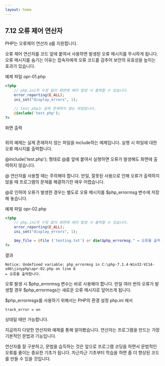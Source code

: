 ```yaml
---
layout: home
---
```

## 7.12 오류 제어 연산자
PHP는 오류제어 연산자 `@`를 지원합니다.  

오류 제어 연산자를 코드 앞에 붙여서 사용하면 발생된 오류 메시지를 무시하게 됩니다. 오류 메시지를 숨기는 이유는 접속자에게 오류 코드를 감추어 보안의 유효성을 높이는 효과가 있습니다.  

예제 파일 opr-01.php
```php
<?php
	// php.ini의 수정 없이 화면에 에러 발생 시 출력할 수 있습니다.
	error_reporting(E_ALL);
	ini_set("display_errors", 1);

	// test.php는 실제 존재하지 않는 파일입니다.  
	@include('test.php'); 
?>
```

화면 출력  
```
```

위의 예제는 실제 존재하지 않는 파일을 include하는 예제입니다. 실행 시 파일에 대한 오류 메시지를 출력합니다.  

@include('test.php'); 형태로 @를 앞에 붙여서 실행하면 오류가 발생해도 화면에 출력하지 않습니다.  

@ 연산자를 사용할 때는 주의해야 합니다. 만일, 잘못된 사용으로 인해 오류가 출력하지 않을 때 프로그램의 문제를 해결하기란 매우 어렵습니다.  

@로 인하여 오류가 발생한 경우는 별도로 오류 메시지를 $php_errormsg 변수에 저장해 놓습니다.  

예제 파일 opr-02.php
```php
<?php
	// php.ini의 수정 없이 화면에 에러 발생 시 출력할 수 있습니다.
	error_reporting(E_ALL);
	ini_set("display_errors", 1);

	$my_file = @file ('testing.txt') or die($php_errormsg." = 오류를 출력합니다.");
?>
```


결과 
```
Notice: Undefined variable: php_errormsg in C:\php-7.1.4-Win32-VC14-x86\jinyphp\opr-02.php on line 6
= 오류를 출력합니다.
```

오류 발생 시 $php_errormsg 변수는 바로 사용해야 합니다. 만일 여러 번의 오류가 발생할 경우  $php_errormsgs는 새로운 오류 메시지로 덮어쓰게 됩니다.  

$php_errormsgs를 사용하기 위해서는 PHP의 환경 설정 php.ini 에서  

```
track_error = on
```

상태일 때만 가능합니다.  

지금까지 다양한 연산자와 예제를 통해 알아봤습니다. 연산자는 프로그램을 만드는 가장 기본적인 문법과 기능입니다.  

연산자를 잘 구분하고, 문법을 습득하는 것은 앞으로 프로그램 코딩을 하면서 문법적인 오류를 줄이는 중요한 기초가 됩니다. 차근차근 기초부터 학습을 하면 좀 더 향상된 코드를 만들 수 있을 것입니다.  

